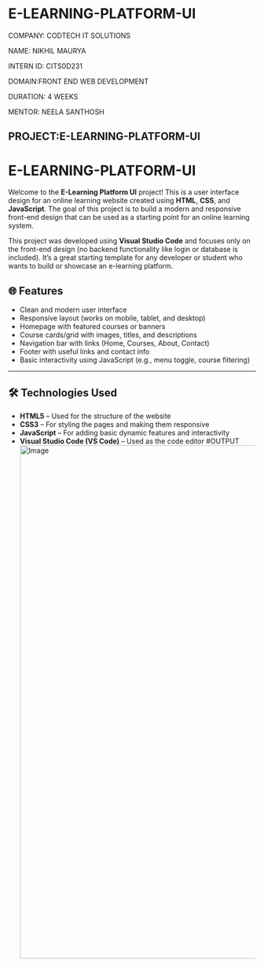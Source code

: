 # E-LEARNING-PLATFORM-UI

COMPANY: CODTECH IT SOLUTIONS

NAME: NIKHIL MAURYA

INTERN ID: CITS0D231

DOMAIN:FRONT END WEB DEVELOPMENT

DURATION: 4 WEEKS

MENTOR: NEELA SANTHOSH

## PROJECT:E-LEARNING-PLATFORM-UI

# E-LEARNING-PLATFORM-UI
Welcome to the **E-Learning Platform UI** project! This is a user interface design for an online learning website created using **HTML**, **CSS**, and **JavaScript**. The goal of this project is to build a modern and responsive front-end design that can be used as a starting point for an online learning system.

This project was developed using **Visual Studio Code** and focuses only on the front-end design (no backend functionality like login or database is included). It’s a great starting template for any developer or student who wants to build or showcase an e-learning platform.

## 🌐 Features

- Clean and modern user interface
- Responsive layout (works on mobile, tablet, and desktop)
- Homepage with featured courses or banners
- Course cards/grid with images, titles, and descriptions
- Navigation bar with links (Home, Courses, About, Contact)
- Footer with useful links and contact info
- Basic interactivity using JavaScript (e.g., menu toggle, course filtering)

---

## 🛠️ Technologies Used

- **HTML5** – Used for the structure of the website
- **CSS3** – For styling the pages and making them responsive
- **JavaScript** – For adding basic dynamic features and interactivity
- **Visual Studio Code (VS Code)** – Used as the code editor
  #OUTPUT
  <img width="1889" height="1043" alt="Image" src="https://github.com/user-attachments/assets/c8ab6531-985c-4ac4-a875-db06ffa206a9" />
